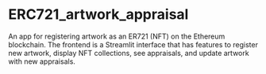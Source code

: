 # ERC721_artwork_appraisal

An app for registering artwork as an ER721 (NFT) on the Ethereum blockchain. The frontend is a Streamlit interface that has features to register new artwork, display NFT collections, see appraisals, and update artwork with new appraisals. 
